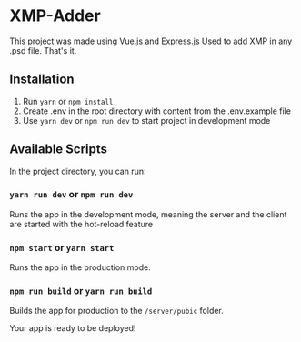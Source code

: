 # XMP-Adder

This project was made using Vue.js and Express.js
Used to add XMP in any .psd file. That's it.

## Installation

1) Run `yarn` or `npm install`
2) Create .env in the root directory with content from the .env.example file
3) Use `yarn dev` or `npm run dev` to start project in development mode 


## Available Scripts

In the project directory, you can run:

### `yarn run dev` or `npm run dev`

Runs the app in the development mode, meaning the server and the client are started with the hot-reload feature

### `npm start` or `yarn start`

Runs the app in the production mode.

### `npm run build` or `yarn run build`

Builds the app for production to the `/server/pubic` folder.

Your app is ready to be deployed!
